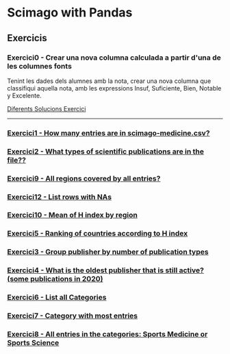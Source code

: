 # Scimago with Pandas

## Exercicis


### Exercici0 - Crear una nova columna calculada a partir d'una de les columnes  fonts

Tenint les dades dels alumnes amb la nota, crear una nova columna que classifiqui aquella nota, amb les expressions Insuf, Suficiente, Bien, Notable y Excelente.

[Diferents Solucions Exercici](CategoricalGrade.ipynb "Diferents Solucions Exercici")


------------

### [Exercici1 - How many entries are in scimago-medicine.csv?](q1.py "Solucions") 




### [Exercici2 - What types of scientific publications are in the file??](q2.py "Solucions")




### [Exercici9 - All regions covered by all entries?](q9.py "Solucions")



### [Exercici12 - List rows with NAs](q12.py "Solucions")



### [Exercici10 - Mean of H index by region](q10.py "Solucions")



### [Exercici5 - Ranking of countries according to H index](q5.py "Solucions")



### [Exercici3 - Group publisher by number of publication types](q3.py "Solucions")



### [Exercici4 - What is the oldest publisher that is still active? (some publications in 2020)](q4.py "Solucions")



### [Exercici6 - List all Categories](q6.py "Solucions")



### [Exercici7 - Category with most entries](q7.py "Solucions")

 

### [Exercici8 - All entries in the categories: Sports Medicine or Sports Science](q8.py "Solucions")

